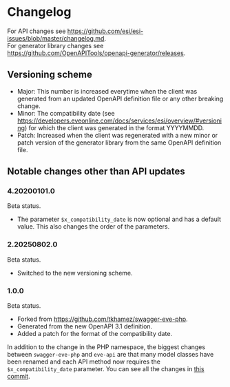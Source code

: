 # Changelog

For API changes see https://github.com/esi/esi-issues/blob/master/changelog.md.  
For generator library changes see https://github.com/OpenAPITools/openapi-generator/releases.

## Versioning scheme

- Major: This number is increased everytime when the client was generated from an updated
  OpenAPI definition file or any other breaking change.
- Minor: The compatibility date (see https://developers.eveonline.com/docs/services/esi/overview/#versioning)
  for which the client was generated in the format YYYYMMDD.
- Patch: Increased when the client was regenerated with a new minor or patch version of the
  generator library from the same OpenAPI definition file.

## Notable changes other than API updates

### 4.20200101.0

Beta status.

- The parameter `$x_compatibility_date` is now optional and has a default value. This also changes
  the order of the parameters.

### 2.20250802.0

Beta status.

- Switched to the new versioning scheme.

### 1.0.0

Beta status.

- Forked from https://github.com/tkhamez/swagger-eve-php.
- Generated from the new OpenAPI 3.1 definition.
- Added a patch for the format of the compatibility date.

In addition to the change in the PHP namespace, the biggest changes between `swagger-eve-php` and
`eve-api` are that many model classes have been renamed and each API method now requires the
`$x_compatibility_date` parameter. You can see all the changes in
[this commit](https://github.com/tkhamez/eve-api-php/commit/862d19140f6dfadf699d463e53be4d16b5fe2e72).
